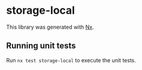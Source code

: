 # storage-local

This library was generated with [Nx](https://nx.dev).

## Running unit tests

Run `nx test storage-local` to execute the unit tests.
